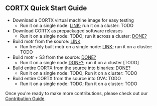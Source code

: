  ## CORTX Quick Start Guide
 
 - Download a CORTX virtual machine image for easy testing
    - Run it on a single node: [LINK](doc/CORTX_on_Open_Virtual_Appliance.rst); run it on a cluster: TODO
- Download CORTX as prepackaged software releases
    - Run it on a single node: TODO; run it across a cluster: [DONE?](doc/scaleout/README.rst)
- Build motr from the source: [LINK](https://github.com/Seagate/cortx-motr/blob/main/doc/Quick-Start-Guide.rst)
    - Run freshly built motr on a single node: [LINK](https://github.com/Seagate/cortx-motr/blob/main/doc/Quick-Start-Guide.rst); run it on a cluster: TODO
- Build motr + S3 from the source: [DONE?](https://github.com/Seagate/cortx-s3server/blob/main/docs/CORTX-S3%20Server%20Quick%20Start%20Guide.md)
    - Run it on a single node [DONE?](https://github.com/Seagate/cortx-s3server/blob/main/docs/CORTX-S3%20Server%20Quick%20Start%20Guide.md); run it on a cluster [TODO]
- Build entire CORTX from the source into binaries: [DONE?](https://github.com/Seagate/cortx/blob/main/doc/Release_Build_Creation.rst)
    - Run it on a single node: TODO; Run it on a cluster: TODO
- Build entire CORTX from the source into OVA: TODO
    - Run it on a single node: TODO; Run it on a cluster: TODO

    
Once you're ready to make more contributions, please check out our [Contribution Guide](CONTRIBUTING.md).


